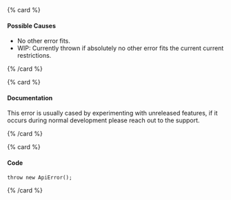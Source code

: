 {% card %}

#### Possible Causes

-   No other error fits.
-   WIP: Currently thrown if absolutely no other error fits the current current restrictions.

{% /card %}

{% card %}

#### Documentation

This error is usually cased by experimenting with unreleased features, if it occurs during normal development please reach out to the support.

{% /card %}

{% card %}

#### Code

```tsx
throw new ApiError();
```

{% /card %}
